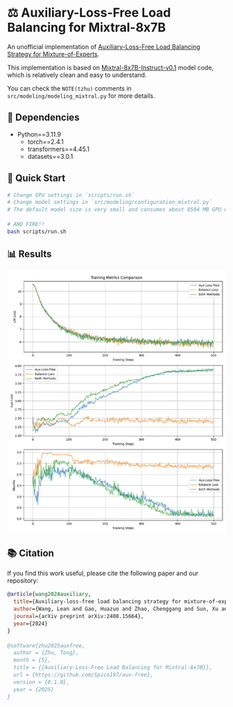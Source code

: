# ⚖️ Auxiliary-Loss-Free Load Balancing for Mixtral-8x7B

An unofficial implementation of [Auxiliary-Loss-Free Load Balancing Strategy for Mixture-of-Experts](http://arxiv.org/abs/2408.15664).

This implementation is based on [Mixtral-8x7B-Instruct-v0.1](https://huggingface.co/mistralai/Mixtral-8x7B-Instruct-v0.1) model code, which is relatively clean and easy to understand.

You can check the `NOTE(tzhu)` comments in `src/modeling/modeling_mixtral.py` for more details.

## 🌴 Dependencies

- Python==3.11.9
  - torch==2.4.1
  - transformers==4.45.1
  - datasets==3.0.1

## 🚀 Quick Start

```bash
# Change GPU settings in `scripts/run.sh`
# Change model settings in `src/modeling/configuration_mixtral.py`
# The default model size is very small and consumes about 8504 MB GPU memory.

# AND FIRE!!
bash scripts/run.sh
```

## 📊 Results

![Loss Comparison](./loss_comparison.png)

## 📚 Citation

If you find this work useful, please cite the following paper and our repository:

```bibtex
@article{wang2024auxiliary,
  title={Auxiliary-loss-free load balancing strategy for mixture-of-experts},
  author={Wang, Lean and Gao, Huazuo and Zhao, Chenggang and Sun, Xu and Dai, Damai},
  journal={arXiv preprint arXiv:2408.15664},
  year={2024}
}

@software{zhu2025auxfree,
  author = {Zhu, Tong},
  month = {5},
  title = {{Auxiliary-Loss-Free Load Balancing for Mixtral-8x7B}},
  url = {https://github.com/Spico197/aux-free},
  version = {0.1.0},
  year = {2025}
}
```